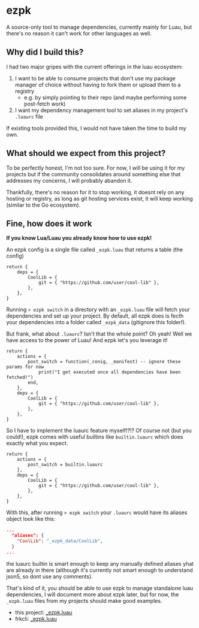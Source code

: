 # ezpk

A source-only tool to manage dependencies, currently mainly for Luau, but
there's no reason it can't work for other languages as well.

## Why did I build this?

I had two major gripes with the current offerings in the luau ecosystem:

1. I want to be able to consume projects that don't use my package manager of
choice without having to fork them or upload them to a registry
    - e.g. by simply pointing to their repo (and maybe performing some
    post-fetch work)
2. I want my dependency management tool to set aliases in my project's
`.luaurc` file

If existing tools provided this, I would not have taken the time to build my own.

## What should we expect from this project?

To be perfectly honest, I'm not too sure. For now, I will be using it for my
projects but if the community consolidates around something else that addresses
my concerns, I will probably abandon it.

Thankfully, there's no reason for it to stop working, it doesnt rely on any
hosting or registry, as long as git hosting services exist, it will keep
working (similar to the Go ecosystem).

## Fine, how does it work

**If you know Lua/Luau you already know how to use ezpk!**

An ezpk config is a single file called `_ezpk.luau` that returns a table (the
config)

```luau
return {
    deps = {
        CoolLib = {
            git = { "https://github.com/user/cool-lib" },
        },
    },
}
```

Running `> ezpk switch` in a directory with an `_ezpk.luau` file will fetch
your dependencies and set up your project. By default, all ezpk does is fecth
your dependencies into a folder called `_ezpk_data` (gitignore this folder!).

But frank, what about `.luaurc`? Isn't that the whole point? Oh yeah! Well we
have access to the power of Luau! And ezpk let's you leverage it!

```luau
return {
    actions = {
        post_switch = function(_conig, _manifest) -- ignore these params for now
            print("I get executed once all dependencies have been fetched!")
        end,
    },
    deps = {
        CoolLib = {
            git = { "https://github.com/user/cool-lib" },
        },
    },
}
```

So I have to implement the luaurc feature myself!?!? Of course not (but you could!), ezpk comes
with useful builtins like `builtin.luaurc` which does exactly what you expect.

```luau
return {
    actions = {
        post_switch = builtin.luaurc
    },
    deps = {
        CoolLib = {
            git = { "https://github.com/user/cool-lib" },
        },
    },
}
```

With this, after running `> ezpk switch` your `.luaurc` would have its aliases object look like this:

```json
...
  "aliases": {
    "CoolLib": "_ezpk_data/CoolLib",
  }
...
```

the luaurc builtin is smart enough to keep any manually defined aliases yhat
are already in there (although it's currently not smart enough to understand
json5, so dont use any comments).

That's kind of it, you should be able to use ezpk to manage standalone luau
dependencies, I will document more about ezpk later, but for now, the
`_ezpk.luau` files from my projects should make good examples.

- this project: [_ezpk.luau](./_ezpk.luau)
- frkcli: [_ezpk.luau](https://github.com/itsfrank/frkcli/blob/main/_ezpk.luau)

